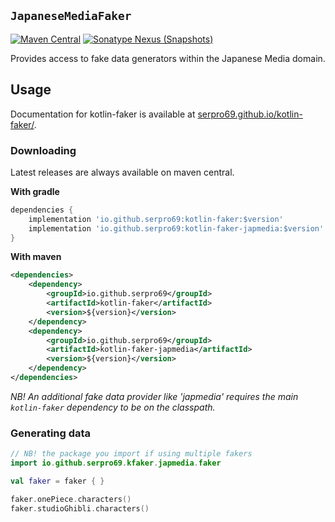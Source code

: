 ## `JapaneseMediaFaker`

[![Maven Central](https://img.shields.io/maven-central/v/io.github.serpro69/kotlin-faker-japmedia?style=for-the-badge)](https://search.maven.org/artifact/io.github.serpro69/kotlin-faker-japmedia)
[![Sonatype Nexus (Snapshots)](https://img.shields.io/nexus/s/io.github.serpro69/kotlin-faker-japmedia?label=snapshot-version&server=https%3A%2F%2Foss.sonatype.org&style=for-the-badge&color=yellow)](#downloading)

Provides access to fake data generators within the Japanese Media domain.

## Usage

Documentation for kotlin-faker is available at [serpro69.github.io/kotlin-faker/](https://serpro69.github.io/kotlin-faker/).

### Downloading

Latest releases are always available on maven central.

**With gradle**

```groovy
dependencies {
    implementation 'io.github.serpro69:kotlin-faker:$version'
    implementation 'io.github.serpro69:kotlin-faker-japmedia:$version'
}
```  

**With maven**

```xml
<dependencies>
    <dependency>
        <groupId>io.github.serpro69</groupId>
        <artifactId>kotlin-faker</artifactId>
        <version>${version}</version>
    </dependency>
    <dependency>
        <groupId>io.github.serpro69</groupId>
        <artifactId>kotlin-faker-japmedia</artifactId>
        <version>${version}</version>
    </dependency>
</dependencies>
```  

_NB! An additional fake data provider like 'japmedia' requires the main `kotlin-faker` dependency to be on the classpath._

### Generating data

```kotlin
// NB! the package you import if using multiple fakers
import io.github.serpro69.kfaker.japmedia.faker

val faker = faker { }

faker.onePiece.characters()
faker.studioGhibli.characters()
```
